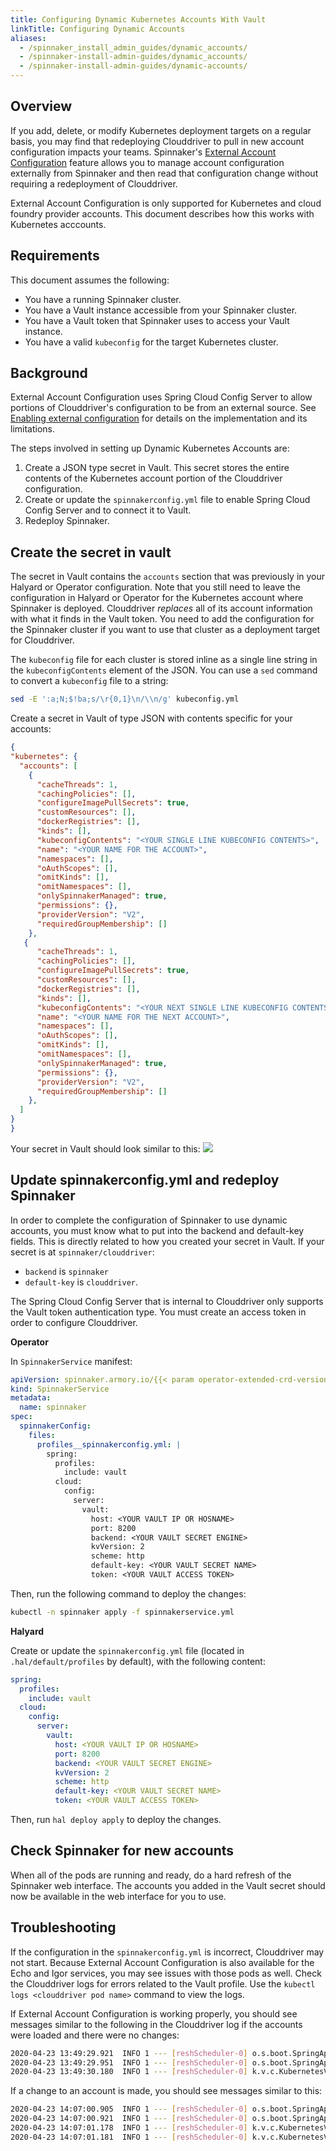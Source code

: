 ```yaml
---
title: Configuring Dynamic Kubernetes Accounts With Vault
linkTitle: Configuring Dynamic Accounts
aliases:
  - /spinnaker_install_admin_guides/dynamic_accounts/
  - /spinnaker-install-admin-guides/dynamic_accounts/
  - /spinnaker-install-admin-guides/dynamic-accounts/
---
```


## Overview

If you add, delete, or modify Kubernetes deployment targets on a regular basis, you may find that redeploying Clouddriver to pull in new
account configuration impacts your teams. Spinnaker's [External Account Configuration](https://www.spinnaker.io/setup/configuration/#external-account-configuration) feature allows you to manage account configuration
externally from Spinnaker and then read that configuration change without requiring a redeployment of Clouddriver.

External Account Configuration is only supported for Kubernetes and cloud foundry provider accounts. This document describes how this works with Kubernetes acccounts.


## Requirements

This document assumes the following:

- You have a running Spinnaker cluster.
- You have a Vault instance accessible from your Spinnaker cluster.
- You have a Vault token that Spinnaker uses to access your Vault instance.
- You have a valid `kubeconfig` for the target Kubernetes cluster.


## Background

External Account Configuration uses Spring Cloud Config Server to
allow portions of Clouddriver's configuration to be from an external
source. See [Enabling external configuration](https://www.spinnaker.io/setup/configuration/#enabling-external-configuration) for details on the implementation and its limitations.

The steps involved in setting up Dynamic Kubernetes Accounts are:

1. Create a JSON type secret in Vault. This secret stores the entire contents of the Kubernetes account portion of the Clouddriver configuration.
1. Create or update the `spinnakerconfig.yml` file to enable Spring Cloud Config Server and to connect it to Vault.
1. Redeploy Spinnaker.


## Create the secret in vault

The secret in Vault contains the `accounts` section that was previously in your Halyard or Operator configuration. Note that you still need to leave the configuration in Halyard or Operator for the Kubernetes account where Spinnaker is deployed. Clouddriver *replaces* all of its account information with what it finds in the Vault token. You need to add the configuration for the Spinnaker cluster if you want to use that cluster as a deployment target for Clouddriver.

The `kubeconfig` file for each cluster is stored inline as a single line string in the `kubeconfigContents` element of the JSON. You can use a `sed` command to convert a `kubeconfig` file to a string:

```bash
sed -E ':a;N;$!ba;s/\r{0,1}\n/\\n/g' kubeconfig.yml
```

Create a secret in Vault of type JSON with contents specific for your accounts:

```json
{
"kubernetes": {
  "accounts": [
    {
      "cacheThreads": 1,
      "cachingPolicies": [],
      "configureImagePullSecrets": true,
      "customResources": [],
      "dockerRegistries": [],
      "kinds": [],
      "kubeconfigContents": "<YOUR SINGLE LINE KUBECONFIG CONTENTS>",
      "name": "<YOUR NAME FOR THE ACCOUNT>",
      "namespaces": [],
      "oAuthScopes": [],
      "omitKinds": [],
      "omitNamespaces": [],
      "onlySpinnakerManaged": true,
      "permissions": {},
      "providerVersion": "V2",
      "requiredGroupMembership": []
    },
   {
      "cacheThreads": 1,
      "cachingPolicies": [],
      "configureImagePullSecrets": true,
      "customResources": [],
      "dockerRegistries": [],
      "kinds": [],
      "kubeconfigContents": "<YOUR NEXT SINGLE LINE KUBECONFIG CONTENTS>",
      "name": "<YOUR NAME FOR THE NEXT ACCOUNT>",
      "namespaces": [],
      "oAuthScopes": [],
      "omitKinds": [],
      "omitNamespaces": [],
      "onlySpinnakerManaged": true,
      "permissions": {},
      "providerVersion": "V2",
      "requiredGroupMembership": []
    },
  ]
}
}
```

Your secret in Vault should look similar to this:
![](/images/install-admin/vault_dyn_accounts_example.png)

## Update spinnakerconfig.yml and redeploy Spinnaker

In order to complete the configuration of Spinnaker to use dynamic accounts, you must know what to put into the backend and default-key fields. This is directly related to how you created your secret in Vault. If your secret is at `spinnaker/clouddriver`:

- `backend` is `spinnaker`
- `default-key` is `clouddriver`.

The Spring Cloud Config Server that is internal to Clouddriver only supports the Vault token authentication type. You must create an access token in order to configure Clouddriver.

**Operator**

In `SpinnakerService` manifest:

```yaml
apiVersion: spinnaker.armory.io/{{< param operator-extended-crd-version >}}
kind: SpinnakerService
metadata:
  name: spinnaker
spec:
  spinnakerConfig:
    files:
      profiles__spinnakerconfig.yml: |
        spring:
          profiles:
            include: vault
          cloud:
            config:
              server:
                vault:
                  host: <YOUR VAULT IP OR HOSNAME>
                  port: 8200
                  backend: <YOUR VAULT SECRET ENGINE>
                  kvVersion: 2
                  scheme: http
                  default-key: <YOUR VAULT SECRET NAME>
                  token: <YOUR VAULT ACCESS TOKEN>
```

Then, run the following command to deploy the changes:

```bash
kubectl -n spinnaker apply -f spinnakerservice.yml
```

**Halyard**

Create or update the `spinnakerconfig.yml` file (located in `.hal/default/profiles` by default), with the following content:

```yaml
spring:
  profiles:
    include: vault
  cloud:
    config:
      server:
        vault:
          host: <YOUR VAULT IP OR HOSNAME>
          port: 8200
          backend: <YOUR VAULT SECRET ENGINE>
          kvVersion: 2
          scheme: http
          default-key: <YOUR VAULT SECRET NAME>
          token: <YOUR VAULT ACCESS TOKEN>
```

Then, run `hal deploy apply` to deploy the changes.

## Check Spinnaker for new accounts

When all of the pods are running and ready, do a hard refresh of the Spinnaker web interface. The accounts you added in the Vault secret should now be available in the web interface for you to use.

## Troubleshooting

If the configuration in the `spinnakerconfig.yml` is incorrect, Clouddriver may not start. Because External Account Configuration is also available for the Echo and Igor services, you may see issues with those pods as well. Check the Clouddriver logs for errors related to the Vault profile. Use the `kubectl logs <clouddriver pod name>` command to view the logs.

If External Account Configuration is working properly, you should see messages similar to the following in the Clouddriver log if the accounts were loaded and there were no changes:

```bash
2020-04-23 13:49:29.921  INFO 1 --- [reshScheduler-0] o.s.boot.SpringApplication               : The following profiles are active: composite,vault,local
2020-04-23 13:49:29.951  INFO 1 --- [reshScheduler-0] o.s.boot.SpringApplication               : Started application in 1.55 seconds (JVM running for 63660.417)
2020-04-23 13:49:30.180  INFO 1 --- [reshScheduler-0] k.v.c.KubernetesV2ProviderSynchronizable : No changes detected to V2 Kubernetes accounts. Skipping caching agent synchronization.
```

If a change to an account is made, you should see messages similar to this:

```bash
2020-04-23 14:07:00.905  INFO 1 --- [reshScheduler-0] o.s.boot.SpringApplication               : The following profiles are active: composite,vault,local
2020-04-23 14:07:00.921  INFO 1 --- [reshScheduler-0] o.s.boot.SpringApplication               : Started application in 1.602 seconds (JVM running for 64711.387)
2020-04-23 14:07:01.178  INFO 1 --- [reshScheduler-0] k.v.c.KubernetesV2ProviderSynchronizable : Synchronizing 1 caching agents for V2 Kubernetes accounts.
2020-04-23 14:07:01.181  INFO 1 --- [reshScheduler-0] k.v.c.KubernetesV2ProviderSynchronizable : Adding 3 agents for account newaccount
```
